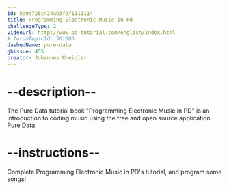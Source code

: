 ```yaml
---
id: 5a9d726c424ab3f2f1111114
title: Programming Electronic Music in Pd
challengeType: 2
videoUrl: http://www.pd-tutorial.com/english/index.html
# forumTopicId: 301086
dashedName: pure-data
ghissue: 455
creator: Johannes Kreidler
---
```


# --description--

The Pure Data tutorial book "Programming Electronic Music in PD" is an introduction to coding music using the free and open source application Pure Data.

# --instructions--

Complete Programming Electronic Music in PD's tutorial, and program some songs!